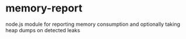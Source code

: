 # memory-report
node.js module for reporting memory consumption and optionally taking heap dumps on detected leaks
